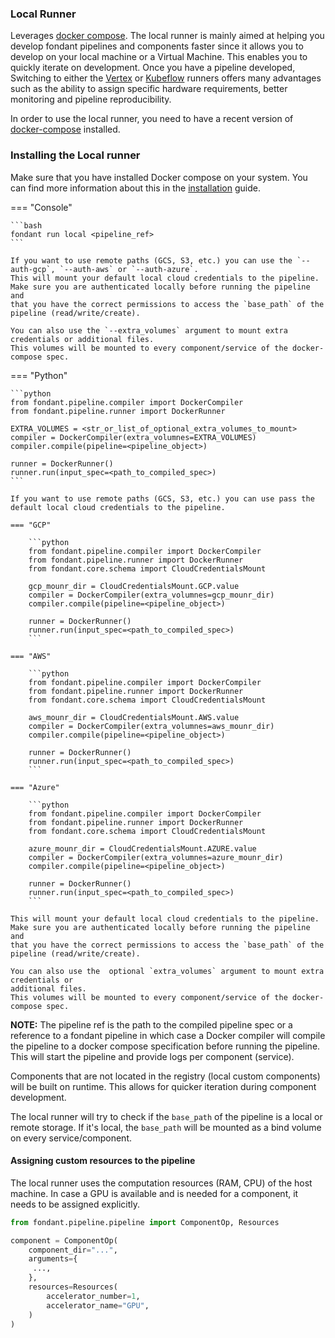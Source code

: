 ### Local Runner

Leverages [docker compose](https://docs.docker.com/compose/). The local runner is mainly aimed
at helping you develop fondant pipelines and components faster since it allows you to develop on
your local machine or a Virtual Machine. This enables you to quickly iterate on development. Once
you have a pipeline developed, Switching to either the [Vertex](vertex.md) or [Kubeflow](kfp.md) runners 
offers many advantages such as the ability to assign specific hardware requirements, 
better monitoring and pipeline reproducibility.

In order to use the local runner, you need to have a recent version of [docker-compose](https://docs.docker.com/compose/install/) installed.

### Installing the Local runner

Make sure that you have installed Docker compose on your system. You can find more information 
about this in the [installation](../guides/installation.md) guide.


=== "Console"

    ```bash
    fondant run local <pipeline_ref>
    ```

    If you want to use remote paths (GCS, S3, etc.) you can use the `--auth-gcp`, `--auth-aws` or `--auth-azure`.
    This will mount your default local cloud credentials to the pipeline. Make sure you are authenticated locally before running the pipeline and
    that you have the correct permissions to access the `base_path` of the pipeline (read/write/create). 
    
    You can also use the `--extra_volumes` argument to mount extra credentials or additional files.
    This volumes will be mounted to every component/service of the docker-compose spec.


=== "Python"

    ```python 
    from fondant.pipeline.compiler import DockerCompiler
    from fondant.pipeline.runner import DockerRunner
    
    EXTRA_VOLUMES = <str_or_list_of_optional_extra_volumes_to_mount>
    compiler = DockerCompiler(extra_volumnes=EXTRA_VOLUMES)
    compiler.compile(pipeline=<pipeline_object>)

    runner = DockerRunner()
    runner.run(input_spec=<path_to_compiled_spec>)
    ```

    If you want to use remote paths (GCS, S3, etc.) you can use pass the default local cloud credentials to the pipeline.

    === "GCP"
    
        ```python
        from fondant.pipeline.compiler import DockerCompiler
        from fondant.pipeline.runner import DockerRunner
        from fondant.core.schema import CloudCredentialsMount
        
        gcp_mounr_dir = CloudCredentialsMount.GCP.value
        compiler = DockerCompiler(extra_volumnes=gcp_mounr_dir)
        compiler.compile(pipeline=<pipeline_object>)

        runner = DockerRunner()
        runner.run(input_spec=<path_to_compiled_spec>)
        ```

    === "AWS"
    
        ```python
        from fondant.pipeline.compiler import DockerCompiler
        from fondant.pipeline.runner import DockerRunner
        from fondant.core.schema import CloudCredentialsMount
        
        aws_mounr_dir = CloudCredentialsMount.AWS.value
        compiler = DockerCompiler(extra_volumnes=aws_mounr_dir)
        compiler.compile(pipeline=<pipeline_object>)

        runner = DockerRunner()
        runner.run(input_spec=<path_to_compiled_spec>)
        ```

    === "Azure"
    
        ```python
        from fondant.pipeline.compiler import DockerCompiler
        from fondant.pipeline.runner import DockerRunner
        from fondant.core.schema import CloudCredentialsMount
        
        azure_mounr_dir = CloudCredentialsMount.AZURE.value
        compiler = DockerCompiler(extra_volumnes=azure_mounr_dir)
        compiler.compile(pipeline=<pipeline_object>)

        runner = DockerRunner()
        runner.run(input_spec=<path_to_compiled_spec>)
        ```

    This will mount your default local cloud credentials to the pipeline. Make sure you are authenticated locally before running the pipeline and
    that you have the correct permissions to access the `base_path` of the pipeline (read/write/create). 

    You can also use the  optional `extra_volumes` argument to mount extra credentials or
    additional files.
    This volumes will be mounted to every component/service of the docker-compose spec.


**NOTE:**  The pipeline ref is the path to the compiled pipeline spec or a reference to a fondant pipeline in which case a Docker compiler will compile the pipeline
to a docker compose specification before running the pipeline. This will start the pipeline and provide logs per component (service).

Components that are not located in the registry (local custom components) will be built on runtime. This allows for quicker iteration
during component development. 

The local runner will try to check if the `base_path` of the pipeline is a local or remote storage. If it's local, the `base_path` will be mounted as a bind volume on every service/component.


#### Assigning custom resources to the pipeline

The local runner uses the computation resources (RAM, CPU) of the host machine. In case a GPU is available and is needed for a component,
it needs to be assigned explicitly. 

```python
from fondant.pipeline.pipeline import ComponentOp, Resources

component = ComponentOp(  
    component_dir="...",  
    arguments={  
     ...,  
    },  
    resources=Resources(
        accelerator_number=1,
        accelerator_name="GPU",
    )
)
```